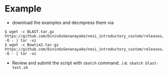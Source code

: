 # Example 

* download the examples and decmpress them via 

```
$ wget -c BLAST.tar.gz https://github.com/DininduSenanayake/nesi_introductory_custom/releases/download/v1.0/BLAST.tar.gz -O - | tar -xz
$ wget -c Bowtie2.tar.gz https://github.com/DininduSenanayake/nesi_introductory_custom/releases/download/v1.0/Bowtie2_demo.tar.gz -O - | tar -xz
```
* Review and submit the script with `sbatch` command. .i.e. `sbatch blast-test.sh`
